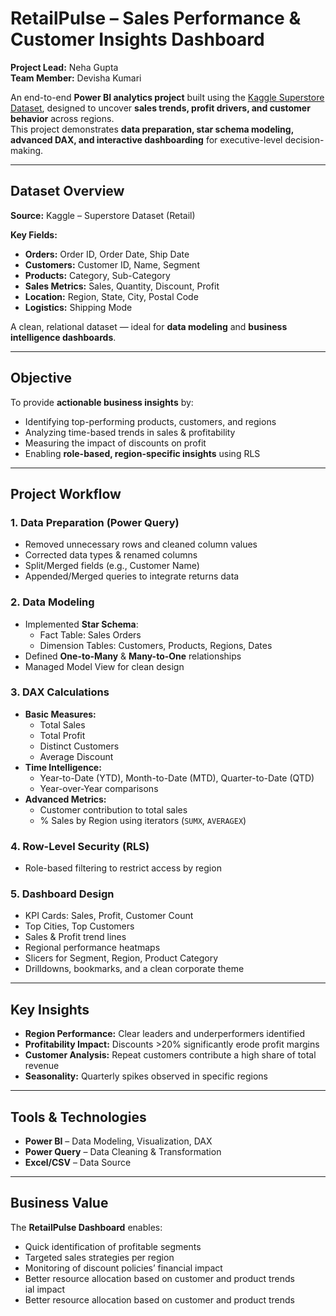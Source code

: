 #  RetailPulse – Sales Performance & Customer Insights Dashboard  

**Project Lead:** Neha Gupta  
**Team Member:** Devisha Kumari  

An end-to-end **Power BI analytics project** built using the [Kaggle Superstore Dataset](https://www.kaggle.com/datasets/vivek468/superstore-dataset-final), designed to uncover **sales trends, profit drivers, and customer behavior** across regions.  
This project demonstrates **data preparation, star schema modeling, advanced DAX, and interactive dashboarding** for executive-level decision-making.

---

##  Dataset Overview
**Source:** Kaggle – Superstore Dataset (Retail)  

**Key Fields:**
- **Orders:** Order ID, Order Date, Ship Date  
- **Customers:** Customer ID, Name, Segment  
- **Products:** Category, Sub-Category  
- **Sales Metrics:** Sales, Quantity, Discount, Profit  
- **Location:** Region, State, City, Postal Code  
- **Logistics:** Shipping Mode  

A clean, relational dataset — ideal for **data modeling** and **business intelligence dashboards**.

---

##  Objective
To provide **actionable business insights** by:
- Identifying top-performing products, customers, and regions  
- Analyzing time-based trends in sales & profitability  
- Measuring the impact of discounts on profit  
- Enabling **role-based, region-specific insights** using RLS  

---

##  Project Workflow

### **1. Data Preparation (Power Query)**
- Removed unnecessary rows and cleaned column values  
- Corrected data types & renamed columns  
- Split/Merged fields (e.g., Customer Name)  
- Appended/Merged queries to integrate returns data  

### **2. Data Modeling**
- Implemented **Star Schema**:
  - Fact Table: Sales Orders  
  - Dimension Tables: Customers, Products, Regions, Dates  
- Defined **One-to-Many** & **Many-to-One** relationships  
- Managed Model View for clean design  

### **3. DAX Calculations**
- **Basic Measures:**
  - Total Sales
  - Total Profit
  - Distinct Customers
  - Average Discount
- **Time Intelligence:**
  - Year-to-Date (YTD), Month-to-Date (MTD), Quarter-to-Date (QTD)
  - Year-over-Year comparisons
- **Advanced Metrics:**
  - Customer contribution to total sales
  - % Sales by Region using iterators (`SUMX`, `AVERAGEX`)

### **4. Row-Level Security (RLS)**
- Role-based filtering to restrict access by region

### **5. Dashboard Design**
- KPI Cards: Sales, Profit, Customer Count  
- Top Cities, Top Customers  
- Sales & Profit trend lines  
- Regional performance heatmaps  
- Slicers for Segment, Region, Product Category  
- Drilldowns, bookmarks, and a clean corporate theme  

---

##  Key Insights
- **Region Performance:** Clear leaders and underperformers identified  
- **Profitability Impact:** Discounts >20% significantly erode profit margins  
- **Customer Analysis:** Repeat customers contribute a high share of total revenue  
- **Seasonality:** Quarterly spikes observed in specific regions  

---

##  Tools & Technologies
- **Power BI** – Data Modeling, Visualization, DAX  
- **Power Query** – Data Cleaning & Transformation  
- **Excel/CSV** – Data Source  

---

##  Business Value
The **RetailPulse Dashboard** enables:
- Quick identification of profitable segments  
- Targeted sales strategies per region  
- Monitoring of discount policies’ financial impact  
- Better resource allocation based on customer and product trends  
ial impact  
- Better resource allocation based on customer and product trends
